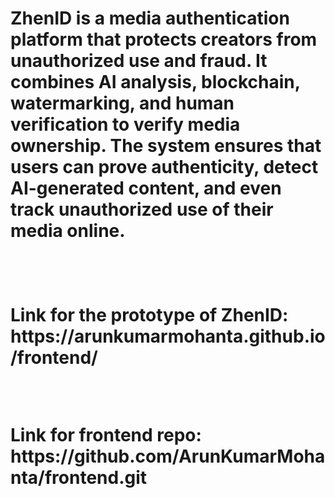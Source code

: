 <h1>ZhenID is a media authentication platform that protects creators from unauthorized use and fraud. It combines AI analysis, blockchain, watermarking, and human verification to verify media ownership. The system ensures that users can prove authenticity, detect AI-generated content, and even track unauthorized use of their media online.<h1>
<br>
<p> Link for the prototype of ZhenID: https://arunkumarmohanta.github.io/frontend/ <p>
<br>
<p> Link for frontend repo: https://github.com/ArunKumarMohanta/frontend.git <p>

